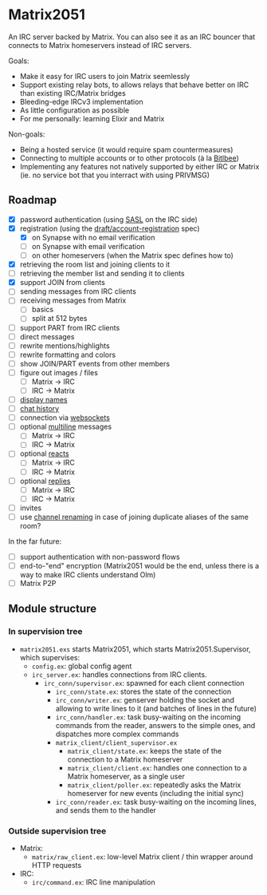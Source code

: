 # Matrix2051

An IRC server backed by Matrix. You can also see it as an IRC bouncer that
connects to Matrix homeservers instead of IRC servers.

Goals:

* Make it easy for IRC users to join Matrix seemlessly
* Support existing relay bots, to allows relays that behave better on IRC than
  existing IRC/Matrix bridges
* Bleeding-edge IRCv3 implementation
* As little configuration as possible
* For me personally: learning Elixir and Matrix

Non-goals:

* Being a hosted service (it would require spam countermeasures)
* Connecting to multiple accounts or to other protocols (à la [Bitlbee](https://www.bitlbee.org/))
* Implementing any features not natively supported by either IRC or Matrix (ie. no service bot that you interract with using PRIVMSG)

## Roadmap

* [x] password authentication (using [SASL](https://ircv3.net/specs/extensions/sasl-3.1) on the IRC side)
* [x] registration (using the [draft/account-registration](https://github.com/ircv3/ircv3-specifications/pull/435) spec)
  * [x] on Synapse with no email verification
  * [ ] on Synapse with email verification
  * [ ] on other homeservers (when the Matrix spec defines how to)
* [x] retrieving the room list and joining clients to it
* [ ] retrieving the member list and sending it to clients
* [x] support JOIN from clients
* [ ] sending messages from IRC clients
* [ ] receiving messages from Matrix
  * [ ] basics
  * [ ] split at 512 bytes
* [ ] support PART from IRC clients
* [ ] direct messages
* [ ] rewrite mentions/highlights
* [ ] rewrite formatting and colors
* [ ] show JOIN/PART events from other members
* [ ] figure out images / files
  * [ ] Matrix -> IRC
  * [ ] IRC -> Matrix
* [ ] [display names](https://github.com/ircv3/ircv3-specifications/pull/452)
* [ ] [chat history](https://ircv3.net/specs/extensions/chathistory)
* [ ] connection via [websockets](https://github.com/ircv3/ircv3-specifications/pull/342)
* [ ] optional [multiline](https://ircv3.net/specs/extensions/multiline) messages
  * [ ] Matrix -> IRC
  * [ ] IRC -> Matrix
* [ ] optional [reacts](https://ircv3.net/specs/client-tags/reply)
  * [ ] Matrix -> IRC
  * [ ] IRC -> Matrix
* [ ] optional [replies](https://ircv3.net/specs/client-tags/reply)
  * [ ] Matrix -> IRC
  * [ ] IRC -> Matrix
* [ ] invites
* [ ] use [channel renaming](https://ircv3.net/specs/extensions/channel-rename) in case of joining duplicate aliases of the same room?

In the far future:

* [ ] support authentication with non-password flows
* [ ] end-to-"end" encryption (Matrix2051 would be the end, unless there is a way
  to make IRC clients understand Olm)
* [ ] Matrix P2P

## Module structure

### In supervision tree

* `matrix2051.exs` starts Matrix2051, which starts Matrix2051.Supervisor, which
  supervises:
  * `config.ex`: global config agent
  * `irc_server.ex`: handles connections from IRC clients.
    * `irc_conn/supervisor.ex`: spawned for each client connection
      * `irc_conn/state.ex`: stores the state of the connection
      * `irc_conn/writer.ex`: genserver holding the socket and allowing
        to write lines to it (and batches of lines in the future)
      * `irc_conn/handler.ex`: task busy-waiting on the incoming commands
        from the reader, answers to the simple ones, and dispatches more complex
        commands
      * `matrix_client/client_supervisor.ex`
        * `matrix_client/state.ex`: keeps the state of the connection to a Matrix homeserver
        * `matrix_client/client.ex`: handles one connection to a Matrix homeserver, as a single user
        * `matrix_client/poller.ex`: repeatedly asks the Matrix homeserver for new events (including the initial sync)
      * `irc_conn/reader.ex`: task busy-waiting on the incoming lines,
        and sends them to the handler

### Outside supervision tree

* Matrix:
  * `matrix/raw_client.ex`: low-level Matrix client / thin wrapper around HTTP requests
* IRC:
  * `irc/command.ex`: IRC line manipulation
